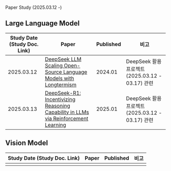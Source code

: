 Paper Study (2025.03.12 -)

## Large Language Model

| Study Date (Study Doc. Link) | Paper                                                                                                                  | Published | 비고                                       |
|------------------------------|------------------------------------------------------------------------------------------------------------------------|-----------|------------------------------------------|
| 2025.03.12                   | [DeepSeek LLM Scaling Open-Source Language Models with Longtermism](https://arxiv.org/pdf/2401.02954)                  | 2024.01   | DeepSeek 활용 프로젝트 (2025.03.12 - 03.17) 관련 |
| 2025.03.13                   | [DeepSeek-R1: Incentivizing Reasoning Capability in LLMs via Reinforcement Learning](https://arxiv.org/pdf/2501.12948) | 2025.01   | DeepSeek 활용 프로젝트 (2025.03.12 - 03.17) 관련 |

## Vision Model

| Study Date (Study Doc. Link) | Paper | Published | 비고 |
|------------------------------|-------|-----------|----|
|                              |       |           |    |